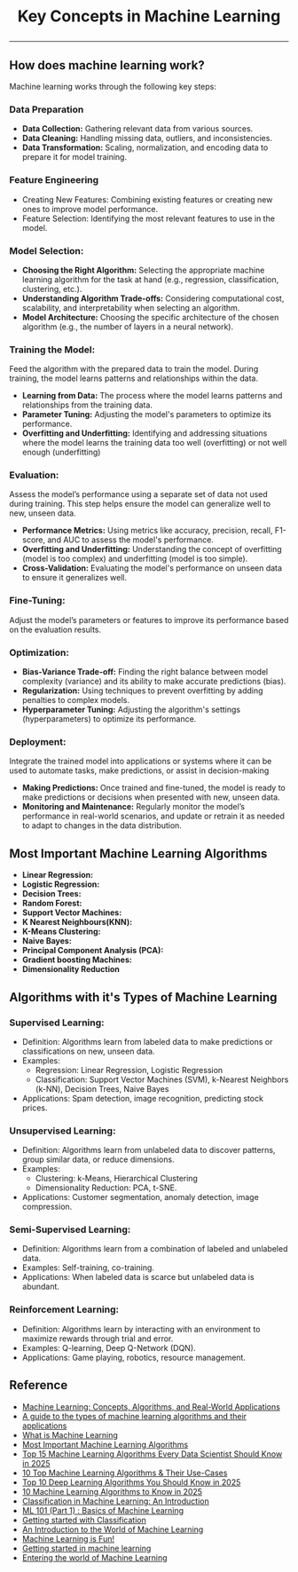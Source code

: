 # <p align="center">Key Concepts in Machine Learning</p>
---

## How does machine learning work?
Machine learning works through the following key steps:
### Data Preparation
* **Data Collection:** Gathering relevant data from various sources.
* **Data Cleaning:** Handling missing data, outliers, and inconsistencies.
* **Data Transformation:** Scaling, normalization, and encoding data to prepare it for model training.

### Feature Engineering 
* Creating New Features: Combining existing features or creating new ones to improve model performance.
* Feature Selection: Identifying the most relevant features to use in the model. 

### Model Selection: 
* **Choosing the Right Algorithm:**
  Selecting the appropriate machine learning algorithm for the task at hand (e.g., regression, classification, clustering, etc.).
* **Understanding Algorithm Trade-offs:**
  Considering computational cost, scalability, and interpretability when selecting an algorithm.
* **Model Architecture:**
  Choosing the specific architecture of the chosen algorithm (e.g., the number of layers in a neural network).

### Training the Model:
Feed the algorithm with the prepared data to train the model. During training, the model learns patterns and relationships within the data.
* **Learning from Data:**
  The process where the model learns patterns and relationships from the training data. 
* **Parameter Tuning:**
  Adjusting the model's parameters to optimize its performance. 
* **Overfitting and Underfitting:**
  Identifying and addressing situations where the model learns the training data too well (overfitting) or not well enough (underfitting)

### Evaluation:
Assess the model’s performance using a separate set of data not used during training. This step helps ensure the model can generalize well to new, unseen data.
* **Performance Metrics:**
  Using metrics like accuracy, precision, recall, F1-score, and AUC to assess the model's performance.
* **Overfitting and Underfitting:**
  Understanding the concept of overfitting (model is too complex) and underfitting (model is too simple).
* **Cross-Validation:**
  Evaluating the model's performance on unseen data to ensure it generalizes well.

### Fine-Tuning:
Adjust the model’s parameters or features to improve its performance based on the evaluation results.

### Optimization: 
* **Bias-Variance Trade-off:**
Finding the right balance between model complexity (variance) and its ability to make accurate predictions (bias).
* **Regularization:**
Using techniques to prevent overfitting by adding penalties to complex models.
* **Hyperparameter Tuning:**
Adjusting the algorithm's settings (hyperparameters) to optimize its performance.
    
### Deployment:
Integrate the trained model into applications or systems where it can be used to automate tasks, make predictions, or assist in decision-making
* **Making Predictions:** Once trained and fine-tuned, the model is ready to make predictions or decisions when presented with new, unseen data.
* **Monitoring and Maintenance:** Regularly monitor the model’s performance in real-world scenarios, and update or retrain it as needed to adapt to changes in the data distribution.

## Most Important Machine Learning Algorithms
* **Linear Regression:**
* **Logistic Regression:**
* **Decision Trees:**
* **Random Forest:**
* **Support Vector Machines:**
* **K Nearest Neighbours(KNN):**
* **K-Means Clustering:**
* **Naive Bayes:**
* **Principal Component Analysis (PCA):**
* **Gradient boosting Machines:**
* **Dimensionality Reduction**

## Algorithms with it's Types of Machine Learning 
### Supervised Learning:
* Definition: Algorithms learn from labeled data to make predictions or classifications on new, unseen data. 
* Examples:
  * Regression: Linear Regression, Logistic Regression 
  * Classification: Support Vector Machines (SVM), k-Nearest Neighbors (k-NN), Decision Trees, Naive Bayes 
* Applications: Spam detection, image recognition, predicting stock prices.

### Unsupervised Learning:
* Definition: Algorithms learn from unlabeled data to discover patterns, group similar data, or reduce dimensions. 
* Examples:
  * Clustering: k-Means, Hierarchical Clustering 
  * Dimensionality Reduction: PCA, t-SNE. 
* Applications: Customer segmentation, anomaly detection, image compression. 

### Semi-Supervised Learning:
* Definition: Algorithms learn from a combination of labeled and unlabeled data.
* Examples: Self-training, co-training.
* Applications: When labeled data is scarce but unlabeled data is abundant. 

### Reinforcement Learning:
* Definition: Algorithms learn by interacting with an environment to maximize rewards through trial and error.
* Examples: Q-learning, Deep Q-Network (DQN).
* Applications: Game playing, robotics, resource management. 

## Reference
* [Machine Learning: Concepts, Algorithms, and Real-World Applications](https://coralogix.com/ai-blog/machine-learning-concepts-algorithms-and-real-world-applications/)
* [A guide to the types of machine learning algorithms and their applications](https://www.sas.com/en_gb/insights/articles/analytics/machine-learning-algorithms.html#:~:text=There%20are%20four%20types%20of,%2Dsupervised%2C%20unsupervised%20and%20reinforcement.)
* [What is Machine Learning](https://ischool.syracuse.edu/what-is-machine-learning/)
* [Most Important Machine Learning Algorithms](https://bayramblog.medium.com/most-important-machine-learning-algorithms-00e97ab5a035)
* [Top 15 Machine Learning Algorithms Every Data Scientist Should Know in 2025](https://www.geeksforgeeks.org/top-10-algorithms-every-machine-learning-engineer-should-know/)
* [10 Top Machine Learning Algorithms & Their Use-Cases](https://www.datacamp.com/blog/top-machine-learning-use-cases-and-algorithms)
* [Top 10 Deep Learning Algorithms You Should Know in 2025](https://www.hyperstack.cloud/blog/thought-leadership/top-deep-learning-algorithms-you-should-know)
* [10 Machine Learning Algorithms to Know in 2025](https://www.coursera.org/articles/machine-learning-algorithms)
* [Classification in Machine Learning: An Introduction](https://www.datacamp.com/blog/classification-machine-learning)
* [ML 101 (Part 1) : Basics of Machine Learning](https://savindi-wijenayaka.medium.com/ml-101-part-1-basics-of-machine-learning-1734836696c1)
* [Getting started with Classification](https://www.geeksforgeeks.org/getting-started-with-classification/)
* [An Introduction to the World of Machine Learning](https://medium.com/@rithesh18.k/an-introduction-to-the-world-of-machine-learning-5b182dde7b92)
* [Machine Learning is Fun!](https://medium.com/@ageitgey/machine-learning-is-fun-80ea3ec3c471)
* [Getting started in machine learning](https://medium.com/unruly-engineering/getting-started-in-machine-learning-b51b3b1917ad)
* [Entering the world of Machine Learning](https://medium.com/getting-better-together/entering-the-world-of-machine-learning-82b84c9113ec)
